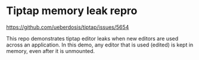 # Tiptap memory leak repro

https://github.com/ueberdosis/tiptap/issues/5654

This repo demonstrates tiptap editor leaks when new editors are used across an application. In this demo, any editor that is used (edited) is kept in memory, even after it is unmounted.
